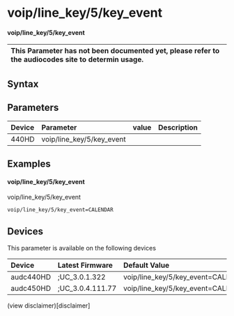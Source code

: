 ﻿---
description: voip/line_key/5/key_event
search: false
---

# voip/line_key/5/key_event

#### voip/line_key/5/key_event


| This Parameter has not been documented yet, please refer to the audiocodes site to determin usage.  | 
| :--- |

## Syntax

## Parameters
|Device|Parameter|value|Description|
|:---|:---|:---|:---|
| 440HD | voip/line_key/5/key_event |  |  |

## Examples
#### voip/line_key/5/key_event

voip/line_key/5/key_event

```
voip/line_key/5/key_event=CALENDAR
```

## Devices
This parameter is available on the following devices

| Device | Latest Firmware | Default Value |
|:---|:---|:---|
| audc440HD | ;UC_3.0.1.322 | voip/line_key/5/key_event=CALENDAR 
| audc450HD | ;UC_3.0.4.111.77 | voip/line_key/5/key_event=CALENDAR 

(view disclaimer)[disclaimer]
